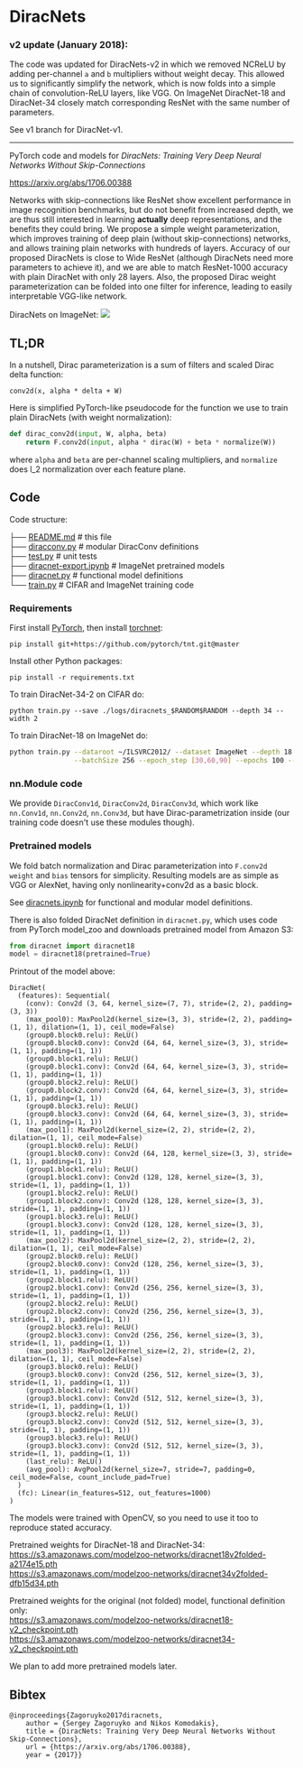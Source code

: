 DiracNets
=========

### v2 update (January 2018):

The code was updated for DiracNets-v2 in which we removed NCReLU by adding per-channel `a` and `b` multipliers without weight decay.
This allowed us to significantly simplify the network, which is now folds into a simple chain of convolution-ReLU layers, like VGG.
On ImageNet DiracNet-18 and DiracNet-34 closely match corresponding ResNet with the same number of parameters.

See v1 branch for DiracNet-v1.

-----

PyTorch code and models for *DiracNets: Training Very Deep Neural Networks Without Skip-Connections*

<https://arxiv.org/abs/1706.00388>

Networks with skip-connections like ResNet show excellent performance in image recognition benchmarks, but do not benefit from increased depth, we are thus still interested in learning __actually__ deep representations, and the benefits they could bring. We propose a simple weight parameterization, which improves training of deep plain (without skip-connections) networks, and allows training plain networks with hundreds of layers. Accuracy of our proposed DiracNets is close to Wide ResNet (although DiracNets need more parameters to achieve it), and we are able to match ResNet-1000 accuracy with plain DiracNet with only 28 layers. Also, the proposed Dirac weight parameterization can be folded into one filter for inference, leading to easily interpretable VGG-like network.

DiracNets on ImageNet:
<img src=http://imagine.enpc.fr/~zagoruys/img/diracnet_imagenet.svg>


## TL;DR

In a nutshell, Dirac parameterization is a sum of filters and scaled Dirac delta function:

```
conv2d(x, alpha * delta + W)
```

Here is simplified PyTorch-like pseudocode for the function we use to train plain DiracNets (with weight normalization):

```python
def dirac_conv2d(input, W, alpha, beta)
    return F.conv2d(input, alpha * dirac(W) + beta * normalize(W))
```

where `alpha` and `beta` are per-channel scaling multipliers, and `normalize` does l_2 normalization over each feature plane.


## Code

Code structure:

├── [README.md](README.md)          # this file<br>
├── [diracconv.py](diracconv.py)    # modular DiracConv definitions<br>
├── [test.py](test.py)              # unit tests<br>
├── [diracnet-export.ipynb](diracnet-export.ipynb) # ImageNet pretrained models<br>
├── [diracnet.py](diracnet.py)      # functional model definitions<br>
└── [train.py](train.py)            # CIFAR and ImageNet training code<br>

### Requirements

First install [PyTorch](https://pytorch.org), then install [torchnet](https://github.com/pytorch/tnt):

```
pip install git+https://github.com/pytorch/tnt.git@master
```

Install other Python packages:

```
pip install -r requirements.txt
```

To train DiracNet-34-2 on CIFAR do:

```
python train.py --save ./logs/diracnets_$RANDOM$RANDOM --depth 34 --width 2
```

To train DiracNet-18 on ImageNet do:

```bash
python train.py --dataroot ~/ILSVRC2012/ --dataset ImageNet --depth 18 --save ./logs/diracnet_$RANDOM$RANDOM \
                --batchSize 256 --epoch_step [30,60,90] --epochs 100 --weightDecay 0.0001 --lr_decay_ratio 0.1
```


### nn.Module code

We provide `DiracConv1d`, `DiracConv2d`, `DiracConv3d`, which work like `nn.Conv1d`, `nn.Conv2d`, `nn.Conv3d`, but have Dirac-parametrization inside (our training code doesn't use these modules though).


### Pretrained models

We fold batch normalization and Dirac parameterization into `F.conv2d` `weight` and `bias` tensors for simplicity. Resulting models are as simple as VGG or AlexNet, having only nonlinearity+conv2d as a basic block.

See [diracnets.ipynb](diracnets.ipynb) for functional and modular model definitions.

There is also folded DiracNet definition in `diracnet.py`, which uses code from PyTorch model_zoo and downloads pretrained model from Amazon S3:

```python
from diracnet import diracnet18
model = diracnet18(pretrained=True)
```

Printout of the model above:

```
DiracNet(
  (features): Sequential(
    (conv): Conv2d (3, 64, kernel_size=(7, 7), stride=(2, 2), padding=(3, 3))
    (max_pool0): MaxPool2d(kernel_size=(3, 3), stride=(2, 2), padding=(1, 1), dilation=(1, 1), ceil_mode=False)
    (group0.block0.relu): ReLU()
    (group0.block0.conv): Conv2d (64, 64, kernel_size=(3, 3), stride=(1, 1), padding=(1, 1))
    (group0.block1.relu): ReLU()
    (group0.block1.conv): Conv2d (64, 64, kernel_size=(3, 3), stride=(1, 1), padding=(1, 1))
    (group0.block2.relu): ReLU()
    (group0.block2.conv): Conv2d (64, 64, kernel_size=(3, 3), stride=(1, 1), padding=(1, 1))
    (group0.block3.relu): ReLU()
    (group0.block3.conv): Conv2d (64, 64, kernel_size=(3, 3), stride=(1, 1), padding=(1, 1))
    (max_pool1): MaxPool2d(kernel_size=(2, 2), stride=(2, 2), dilation=(1, 1), ceil_mode=False)
    (group1.block0.relu): ReLU()
    (group1.block0.conv): Conv2d (64, 128, kernel_size=(3, 3), stride=(1, 1), padding=(1, 1))
    (group1.block1.relu): ReLU()
    (group1.block1.conv): Conv2d (128, 128, kernel_size=(3, 3), stride=(1, 1), padding=(1, 1))
    (group1.block2.relu): ReLU()
    (group1.block2.conv): Conv2d (128, 128, kernel_size=(3, 3), stride=(1, 1), padding=(1, 1))
    (group1.block3.relu): ReLU()
    (group1.block3.conv): Conv2d (128, 128, kernel_size=(3, 3), stride=(1, 1), padding=(1, 1))
    (max_pool2): MaxPool2d(kernel_size=(2, 2), stride=(2, 2), dilation=(1, 1), ceil_mode=False)
    (group2.block0.relu): ReLU()
    (group2.block0.conv): Conv2d (128, 256, kernel_size=(3, 3), stride=(1, 1), padding=(1, 1))
    (group2.block1.relu): ReLU()
    (group2.block1.conv): Conv2d (256, 256, kernel_size=(3, 3), stride=(1, 1), padding=(1, 1))
    (group2.block2.relu): ReLU()
    (group2.block2.conv): Conv2d (256, 256, kernel_size=(3, 3), stride=(1, 1), padding=(1, 1))
    (group2.block3.relu): ReLU()
    (group2.block3.conv): Conv2d (256, 256, kernel_size=(3, 3), stride=(1, 1), padding=(1, 1))
    (max_pool3): MaxPool2d(kernel_size=(2, 2), stride=(2, 2), dilation=(1, 1), ceil_mode=False)
    (group3.block0.relu): ReLU()
    (group3.block0.conv): Conv2d (256, 512, kernel_size=(3, 3), stride=(1, 1), padding=(1, 1))
    (group3.block1.relu): ReLU()
    (group3.block1.conv): Conv2d (512, 512, kernel_size=(3, 3), stride=(1, 1), padding=(1, 1))
    (group3.block2.relu): ReLU()
    (group3.block2.conv): Conv2d (512, 512, kernel_size=(3, 3), stride=(1, 1), padding=(1, 1))
    (group3.block3.relu): ReLU()
    (group3.block3.conv): Conv2d (512, 512, kernel_size=(3, 3), stride=(1, 1), padding=(1, 1))
    (last_relu): ReLU()
    (avg_pool): AvgPool2d(kernel_size=7, stride=7, padding=0, ceil_mode=False, count_include_pad=True)
  )
  (fc): Linear(in_features=512, out_features=1000)
)
```

The models were trained with OpenCV, so you need to use it too to reproduce stated accuracy.

Pretrained weights for DiracNet-18 and DiracNet-34:<br>
<https://s3.amazonaws.com/modelzoo-networks/diracnet18v2folded-a2174e15.pth><br>
<https://s3.amazonaws.com/modelzoo-networks/diracnet34v2folded-dfb15d34.pth>

Pretrained weights for the original (not folded) model,  functional definition only:<br>
<https://s3.amazonaws.com/modelzoo-networks/diracnet18-v2_checkpoint.pth><br>
<https://s3.amazonaws.com/modelzoo-networks/diracnet34-v2_checkpoint.pth>

We plan to add more pretrained models later.

## Bibtex

```
@inproceedings{Zagoruyko2017diracnets,
    author = {Sergey Zagoruyko and Nikos Komodakis},
    title = {DiracNets: Training Very Deep Neural Networks Without Skip-Connections},
    url = {https://arxiv.org/abs/1706.00388},
    year = {2017}}
```
